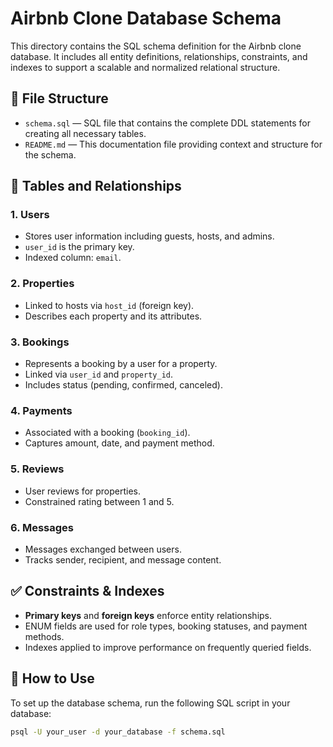# Airbnb Clone Database Schema

This directory contains the SQL schema definition for the Airbnb clone database. It includes all entity definitions, relationships, constraints, and indexes to support a scalable and normalized relational structure.

## 📁 File Structure

- `schema.sql` — SQL file that contains the complete DDL statements for creating all necessary tables.
- `README.md` — This documentation file providing context and structure for the schema.

## 🧱 Tables and Relationships

### 1. Users
- Stores user information including guests, hosts, and admins.
- `user_id` is the primary key.
- Indexed column: `email`.

### 2. Properties
- Linked to hosts via `host_id` (foreign key).
- Describes each property and its attributes.

### 3. Bookings
- Represents a booking by a user for a property.
- Linked via `user_id` and `property_id`.
- Includes status (pending, confirmed, canceled).

### 4. Payments
- Associated with a booking (`booking_id`).
- Captures amount, date, and payment method.

### 5. Reviews
- User reviews for properties.
- Constrained rating between 1 and 5.

### 6. Messages
- Messages exchanged between users.
- Tracks sender, recipient, and message content.

## ✅ Constraints & Indexes

- **Primary keys** and **foreign keys** enforce entity relationships.
- ENUM fields are used for role types, booking statuses, and payment methods.
- Indexes applied to improve performance on frequently queried fields.

## 🧪 How to Use

To set up the database schema, run the following SQL script in your database:

```bash
psql -U your_user -d your_database -f schema.sql

